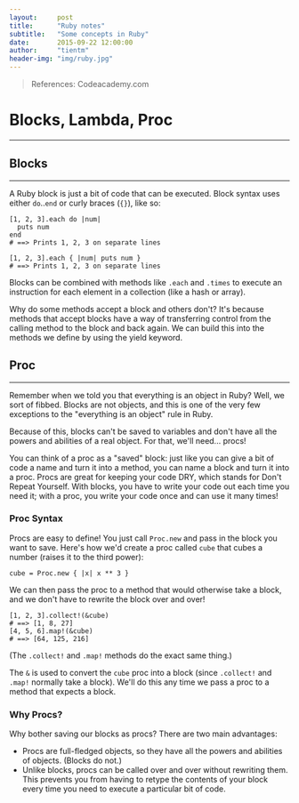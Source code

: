 ```yaml
---
layout:     post
title:      "Ruby notes"
subtitle:   "Some concepts in Ruby"
date:       2015-09-22 12:00:00
author:     "tientm"
header-img: "img/ruby.jpg"
---
```


> References: Codeacademy.com

# Blocks, Lambda, Proc
---

## Blocks
---

A Ruby block is just a bit of code that can be executed. Block syntax uses either ```do```..```end``` or curly braces (```{}```), like so:

~~~
[1, 2, 3].each do |num|
  puts num
end
# ==> Prints 1, 2, 3 on separate lines

[1, 2, 3].each { |num| puts num }
# ==> Prints 1, 2, 3 on separate lines
~~~

Blocks can be combined with methods like ```.each``` and ```.times``` to execute an instruction for each element in a collection (like a hash or array).

Why do some methods accept a block and others don't? It's because methods that accept blocks have a way of transferring control from the calling method to the block and back again. We can build this into the methods we define by using the yield keyword.

## Proc
---

Remember when we told you that everything is an object in Ruby? Well, we sort of fibbed. Blocks are not objects, and this is one of the very few exceptions to the "everything is an object" rule in Ruby.

Because of this, blocks can't be saved to variables and don't have all the powers and abilities of a real object. For that, we'll need... procs!

You can think of a proc as a "saved" block: just like you can give a bit of code a name and turn it into a method, you can name a block and turn it into a proc. Procs are great for keeping your code DRY, which stands for Don't Repeat Yourself. With blocks, you have to write your code out each time you need it; with a proc, you write your code once and can use it many times!

### Proc Syntax

Procs are easy to define! You just call ```Proc.new``` and pass in the block you want to save. Here's how we'd create a proc called ```cube``` that cubes a number (raises it to the third power):

~~~
cube = Proc.new { |x| x ** 3 }
~~~

We can then pass the proc to a method that would otherwise take a block, and we don't have to rewrite the block over and over!

~~~
[1, 2, 3].collect!(&cube)
# ==> [1, 8, 27]
[4, 5, 6].map!(&cube)
# ==> [64, 125, 216]
~~~

(The ```.collect!``` and ```.map!``` methods do the exact same thing.)

The ```&``` is used to convert the ```cube``` proc into a block (since ```.collect!``` and ```.map!``` normally take a block). We'll do this any time we pass a proc to a method that expects a block.

### Why Procs?

Why bother saving our blocks as procs? There are two main advantages:

- Procs are full-fledged objects, so they have all the powers and abilities of objects. (Blocks do not.)
- Unlike blocks, procs can be called over and over without rewriting them. This prevents you from having to retype the contents of your block every time you need to execute a particular bit of code.